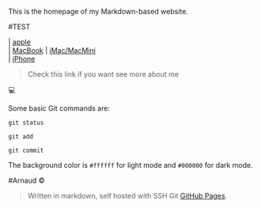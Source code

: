 This is the homepage of my Markdown-based website.

#TEST


<!--[apple](https://www.apple.com/fr) [MacBook](#MacBook) [iMac/MacMini](#iMac/MacMini) [iPhone](#iPhone)-->

| [apple](https://www.apple.com/fr)  
| [MacBook](#MacBook)
| [iMac/MacMini](#iMac/MacMini)  
| [iPhone](#iPhone)

>Check this link if you want see more about me

💻

Some basic Git commands are:

```
git status

git add

git commit
```
The background color is `#ffffff` for light mode and `#000000` for dark mode.

#Arnaud © 
> Written in markdown, self hosted with SSH Git [GitHub Pages](https://pages.github.com/).
